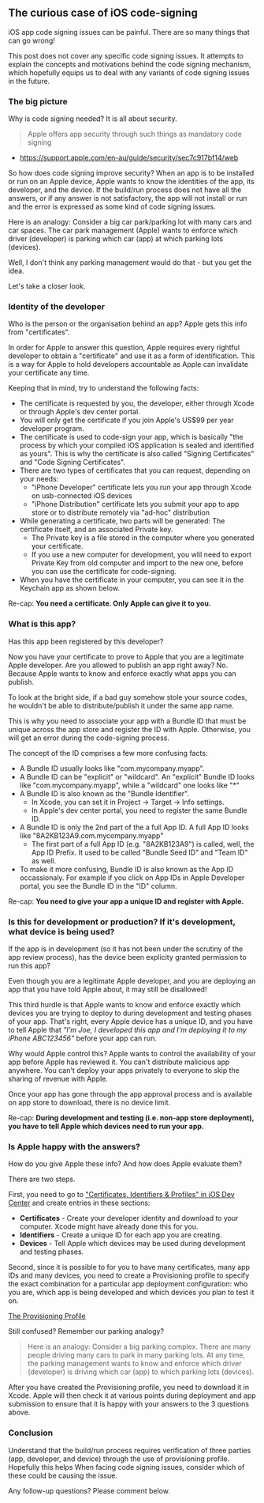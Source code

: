 ## The curious case of iOS code-signing 

iOS app code signing issues can be painful. There are so many things that can go wrong!

This post does not cover any specific code signing issues. It attempts to explain the concepts and motivations behind the code signing mechanism, which hopefully equips us to deal with any variants of code signing issues in the future.

### The big picture

Why is code signing needed? It is all about security.

> Apple offers app security through such things as mandatory code signing 
- https://support.apple.com/en-au/guide/security/sec7c917bf14/web

So how does code signing improve security? When an app is to be installed or run on an Apple device, Apple wants to know the identities of the app, its developer, and the device. If the build/run process does not have all the answers, or if any answer is not satisfactory, the app will not install or run and the error is expressed as some kind of code signing issues.

Here is an analogy: Consider a big car park/parking lot with many cars and car spaces. The car park management (Apple) wants to enforce which driver (developer) is parking which car (app) at which parking lots (devices). 

Well, I don't think any parking management would do that - but you get the idea.

Let's take a closer look.


### Identity of the developer

Who is the person or the organisation behind an app? Apple gets this info from "certificates". 

In order for Apple to answer this question, Apple requires every rightful developer to obtain a "certificate" and use it as a form of identification. This is a way for Apple to hold developers accountable as Apple can invalidate your certificate any time.

Keeping that in mind, try to understand the following facts:

- The certificate is requested by you, the developer, either through Xcode or through Apple's dev center portal.
- You will only get the certificate if you join Apple's US$99 per year developer program.
- The certificate is used to code-sign your app, which is basically "the process by which your compiled iOS application is sealed and identified as yours". This is why the certificate is also called "Signing Certificates" and "Code Signing Certificates".
- There are two types of certificates that you can request, depending on your needs: 
	- "iPhone Developer" certificate lets you run your app through Xcode on usb-connected iOS devices
	- "iPhone Distribution" certificate lets you submit your app to app store or  to distribute remotely via "ad-hoc" distribution
- While generating a certificate, two parts will be generated: The certificate itself, and an associated Private key. 
	- The Private key is a file  stored in the computer where you generated your certificate. 
	- If you use a new computer for development, you wlil need to export Private Key from old computer and import to the new one, before you can use the certificate for code-signing.
- When you have the certificate in your computer, you can see it in the Keychain app as shown below.

Re-cap: **You need a certificate. Only Apple can give it to you.**


### What is this app?

Has this app been registered by this developer?

Now you have your certificate to prove to Apple that you are a legitimate Apple developer. Are you allowed to publish an app right away? No. Because Apple wants to know and enforce exactly what apps you can publish.

To look at the bright side, if a bad guy somehow stole your source codes, he wouldn't be able to distribute/publish it under the same app name.

This is why you need to associate your app with a Bundle ID that must be unique across the app store and register the ID with Apple. Otherwise, you will get an error during the code-signing process.

The concept of the ID comprises a few more confusing facts:

- A Bundle ID usually looks like "com.mycompany.myapp".
- A Bundle ID can be "explicit" or "wildcard". An "explicit" Bundle ID looks like "com.mycompany.myapp", while a "wildcard" one looks like "*"
- A Bundle ID is also known as the "Bundle Identifier". 
	- In Xcode, you can set it in Project -> Target -> Info settings.
	- In Apple's dev center portal, you need to register the same Bundle ID.
- A Bundle ID is only the 2nd part of the a full App ID. A full App ID looks like "8A2KB123A9.com.mycompany.myapp"
	- The first part of a full App ID (e.g. "8A2KB123A9") is called, well, the App ID Prefix. It used to be called "Bundle Seed ID" and "Team ID" as well.
- To make it more confusing, Bundle ID is also known as the App ID occassionaly. For example if you click on App IDs in Apple Developer portal, you see the Bundle ID in the "ID" column.

Re-cap: **You need to give your app a unique ID and register with Apple.**


### Is this for development or production? If it's development, what device is being used? 

If the app is in development (so it has not been under the scrutiny of the app review process), has the device been explicity granted permission to run this app?


Even though you are a legitimate Apple developer, and you are deploying an app that you have told Apple about, it may still be disallowed! 

This third hurdle is that Apple wants to know and enforce exactly which devices you are trying to deploy to during  development and testing phases of your app. That's right, every Apple device has a unique ID, and you have to tell Apple that *"I'm Joe, I developed this app and I'm deploying it to my iPhone ABC123456"* before your app can run.

Why would Apple control this? Apple wants to control the availability of your app before Apple has reviewed it. You can't distribute malicious app anywhere. You can't deploy your apps privately to everyone to skip the sharing of revenue with Apple. 

Once your app has gone through the app approval process and is available on app store to download, there is no device limit.

Re-cap: **During development and testing (i.e. non-app store deployment), you have to tell Apple which devices need to run your app.**


### Is Apple happy with the answers?

How do you give Apple these info? And how does Apple evaluate them? 

There are two steps. 

First, you need to go to ["Certificates, Identifiers & Profiles" in iOS Dev Center](https://developer.apple.com/account) and create entries in these sections:

- **Certificates** - Create your developer identity and download to your computer. Xcode might have already done this for you.
- **Identifiers** - Create a unique ID for each app you are creating.
- **Devices** - Tell Apple which devices may be used during development and testing phases.

Second, since it is possible to for you to have many certificates, many app IDs and many devices, you need to create a Provisioning profile to specify the exact combination for a particular app deployment configuration: who you are, which app is being developed and which devices you plan to test it on.

[The Provisioning Profile](/blog/content/images/2014/Feb/code_signing_2.png)

Still confused? Remember our parking analogy?

> Here is an analogy: Consider a big parking complex. There are many people driving many cars to park in many parking lots. At any time, the parking management wants to know and enforce which driver (developer) is driving which car (app) to which parking lots (devices).

After you have created the Provisioning profile, you need to download it in Xcode. Apple will then check it at various points during deployment and app submission to ensure that it is happy with your answers to the 3 questions above.


### Conclusion

Understand that the build/run process requires verification of three parties (app, developer, and device) through the use of provisioning profile. Hopefully this helps When facing code signing issues, consider which of these could be causing the issue. 

Any follow-up questions? Please comment below.



